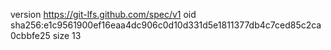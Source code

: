 version https://git-lfs.github.com/spec/v1
oid sha256:e1c9561900ef16eaa4dc906c0d10d331d5e1811377db4c7ced85c2ca0cbbfe25
size 13
